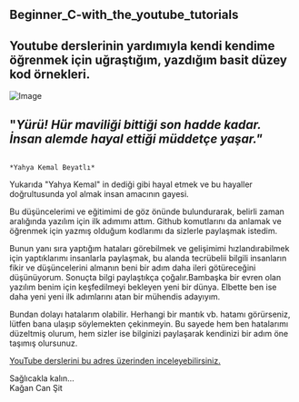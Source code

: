 ## Beginner_C-with_the_youtube_tutorials
## Youtube derslerinin yardımıyla kendi kendime öğrenmek için uğraştığım, yazdığım basit düzey kod örnekleri.<br/>

![Image](https://images.unsplash.com/photo-1562516155-e0c1ee44059b?ixlib=rb-1.2.1&ixid=eyJhcHBfaWQiOjEyMDd9&auto=format&fit=crop&w=1189&q=80)<br/>

## "*Yürü! Hür maviliği bittiği son hadde kadar. İnsan alemde hayal ettiği müddetçe yaşar."* <br/>
                                                                         *Yahya Kemal Beyatlı*
                                                                                                  
Yukarıda "Yahya Kemal" in dediği gibi hayal etmek ve bu hayaller doğrultusunda yol almak insan amacının gayesi. </br>

  Bu düşüncelerimi ve eğitimimi de göz önünde bulundurarak, belirli zaman aralığında yazılım için ilk adımımı attım. Github komutlarını da anlamak ve öğrenmek için yazmış olduğum kodlarımı da sizlerle paylaşmak istedim.</br>
  
  Bunun yanı sıra yaptığım hataları görebilmek ve gelişimimi hızlandırabilmek için yaptıklarımı insanlarla paylaşmak, bu alanda tecrübelii bilgili insanların fikir ve düşüncelerini almanın beni bir adım daha ileri götüreceğini düşünüyorum. Sonuçta bilgi paylaştıkça çoğalır.Bambaşka bir evren olan yazılım benim için keşfedilmeyi bekleyen yeni bir dünya. Elbette ben ise daha yeni yeni ilk adımlarını atan bir mühendis adayıyım. 
  
  Bundan dolayı hatalarım olabilir. Herhangi bir mantık vb. hatamı görürseniz, lütfen bana ulaşıp söylemekten çekinmeyin. Bu sayede hem ben hatalarımı düzeltmiş olurum, hem sizler ise bilginizi paylaşarak kendinizi bir adım öne taşımış olursunuz. <br/>


[YouTube derslerini bu adres üzerinden inceleyebilirsiniz.](https://www.youtube.com/playlist?list=PLKnjBHu2xXNP-E_TjR-g5Tslm6dW4UH_3) <br/>

Sağlıcakla kalın...<br/>
Kağan Can Şit<br/>
